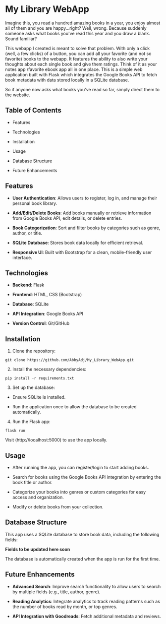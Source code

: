 # My Library WebApp

Imagine this, you read a hundred amazing books in a year, you enjoy almost all of them and you are happy...right?
Well, wrong. Because suddenly someone asks what books you've read this year and you draw a blank. Sound familiar?

This webapp I created is meant to solve that problem. With only a click (well, a few clicks) of a button, you can add all your favorite (and not so favorite)
books to the webapp. It features the ability to also write your thoughts about each single book and give them ratings. Think of it as your notes app  /favorite ebook app all in one place. This is a simple web application built with Flask which integrates the Google Books API to fetch book metadata with data stored locally in a SQLite database.

So if anyone now asks what books you've read so far, simply direct them to the website.

## Table of Contents
- Features

- Technologies

- Installation

- Usage

- Database Structure

- Future Enhancements

## Features
- **User Authentication**: Allows users to register, log in, and manage their personal book library.

- **Add/Edit/Delete Books**: Add books manually or retrieve information from Google Books API, edit details, or delete entries.

- **Book Categorization**: Sort and filter books by categories such as genre, author, or title.

- **SQLite Database**: Stores book data locally for efficient retrieval.

- **Responsive UI**: Built with Bootstrap for a clean, mobile-friendly user interface.

## Technologies
- **Backend**: Flask

- **Frontend**: HTML, CSS (Bootstrap)

- **Database**: SQLite

- **API Integration**: Google Books API

- **Version Control**: Git/GitHub

## Installation
1. Clone the repository:

```
git clone https://github.com/AbbyAdj/My_Library_WebApp.git
```

2. Install the necessary dependencies:

```
pip install -r requirements.txt
```

3. Set up the database:

- Ensure SQLite is installed.

- Run the application once to allow the database to be created automatically.

4. Run the Flask app:

```
flask run
```

Visit (http://localhost:5000) to use the app locally.

## Usage
- After running the app, you can register/login to start adding books.

- Search for books using the Google Books API integration by entering the book title or author.

- Categorize your books into genres or custom categories for easy access and organization.

- Modify or delete books from your collection.

## Database Structure
This app uses a SQLite database to store book data, including the following fields:

**Fields to be updated here soon**

The database is automatically created when the app is run for the first time.

## Future Enhancements
- **Advanced Search**: Improve search functionality to allow users to search by multiple fields (e.g., title, author, genre).

- **Reading Analytics**: Integrate analytics to track reading patterns such as the number of books read by month, or top genres.

- **API Integration with Goodreads**: Fetch additional metadata and reviews.
